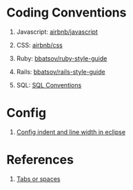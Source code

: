 # Coding Conventions

1. Javascript: [airbnb/javascript](https://github.com/airbnb/javascript)

2. CSS: [airbnb/css](https://github.com/airbnb/css)

3. Ruby: [bbatsov/ruby-style-guide](https://github.com/bbatsov/ruby-style-guide)

4. Rails: [bbatsov/rails-style-guide](https://github.com/bbatsov/rails-style-guide)

5. SQL: [SQL Conventions](https://github.com/minhbkpro/coding-conventions/blob/master/SQL%20Conventions.md)

# Config

1. [Config indent and line width in eclipse](https://github.com/minhbkpro/coding-conventions/blob/master/Config%20indent%20and%20line%20width%20in%20eclipse.md)

# References

1. [Tabs or spaces](https://ukupat.github.io/tabs-or-spaces/)
